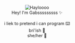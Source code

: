 <p align="center">
 <img src="https://c.tenor.com/d--33Hmo97wAAAAC/hello-hi.gif" alt="Hayloooo"/> <br>
 Hey! I'm Gabsssssssss ✨<br>
 <br>
 i liek to pretend i can program ⌨️<br>
 bri'ish 💂<br>
 she/her 🥰<br>
</p>
